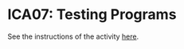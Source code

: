 # ICA07: Testing Programs
See the instructions of the activity <a href="https://docs.google.com/document/d/1R8xhCAEq2J98A9asZaRWo3EJ_rXr7JkuEkwh2MY4dsg/preview" target="_blank">here</a>.
